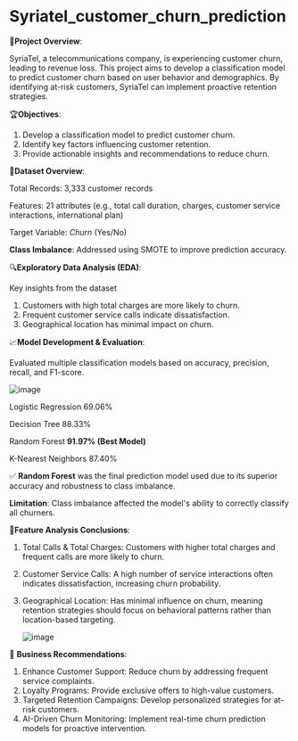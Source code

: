 # Syriatel_customer_churn_prediction

📌**Project Overview**:

SyriaTel, a telecommunications company, is experiencing customer churn, leading to revenue loss. This project aims to develop a classification model to predict customer churn based on user behavior and demographics. By identifying at-risk customers, SyriaTel can implement proactive retention strategies.

🏆**Objectives**:

1. Develop a classification model to predict customer churn.
2. Identify key factors influencing customer retention.
3. Provide actionable insights and recommendations to reduce churn.
   
📂**Dataset Overview**:

Total Records: 3,333 customer records

Features: 21 attributes (e.g., total call duration, charges, customer service interactions, international plan)

Target Variable: *Churn* (Yes/No)

**Class Imbalance**: Addressed using SMOTE to improve prediction accuracy.

🔍**Exploratory Data Analysis (EDA)**:

Key insights from the dataset

1. Customers with high total charges are more likely to churn.
2. Frequent customer service calls indicate dissatisfaction.
3. Geographical location has minimal impact on churn.
   
📈**Model Development & Evaluation**:

Evaluated multiple classification models based on accuracy, precision, recall, and F1-score.

![image](https://github.com/user-attachments/assets/d290ef28-f871-4134-ba23-fa3b07ad0a5e)


Logistic Regression	69.06%

Decision Tree	88.33%

Random Forest	**91.97% (Best Model)**

K-Nearest Neighbors	87.40%

✅ **Random Forest** was the final prediction model used due to its superior accuracy and robustness to class imbalance.

**Limitation**: Class imbalance affected the model's ability to correctly classify all churners.

🔬**Feature Analysis Conclusions**:

1. Total Calls & Total Charges: Customers with higher total charges and frequent calls are more likely to churn.
2. Customer Service Calls: A high number of service interactions often indicates dissatisfaction, increasing churn probability.
3. Geographical Location: Has minimal influence on churn, meaning retention strategies should focus on behavioral patterns rather than location-based targeting.

   ![image](https://github.com/user-attachments/assets/6fda1ea8-8df4-4f2f-918c-8745883e44e3)

   
🎯 **Business Recommendations**:

1. Enhance Customer Support: Reduce churn by addressing frequent service complaints.
2. Loyalty Programs: Provide exclusive offers to high-value customers.
3. Targeted Retention Campaigns: Develop personalized strategies for at-risk customers.
4. AI-Driven Churn Monitoring: Implement real-time churn prediction models for proactive intervention.
